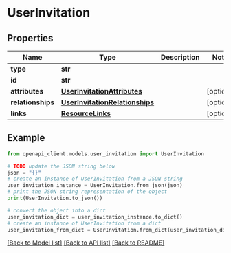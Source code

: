 # UserInvitation


## Properties

Name | Type | Description | Notes
------------ | ------------- | ------------- | -------------
**type** | **str** |  | 
**id** | **str** |  | 
**attributes** | [**UserInvitationAttributes**](UserInvitationAttributes.md) |  | [optional] 
**relationships** | [**UserInvitationRelationships**](UserInvitationRelationships.md) |  | [optional] 
**links** | [**ResourceLinks**](ResourceLinks.md) |  | [optional] 

## Example

```python
from openapi_client.models.user_invitation import UserInvitation

# TODO update the JSON string below
json = "{}"
# create an instance of UserInvitation from a JSON string
user_invitation_instance = UserInvitation.from_json(json)
# print the JSON string representation of the object
print(UserInvitation.to_json())

# convert the object into a dict
user_invitation_dict = user_invitation_instance.to_dict()
# create an instance of UserInvitation from a dict
user_invitation_from_dict = UserInvitation.from_dict(user_invitation_dict)
```
[[Back to Model list]](../README.md#documentation-for-models) [[Back to API list]](../README.md#documentation-for-api-endpoints) [[Back to README]](../README.md)


